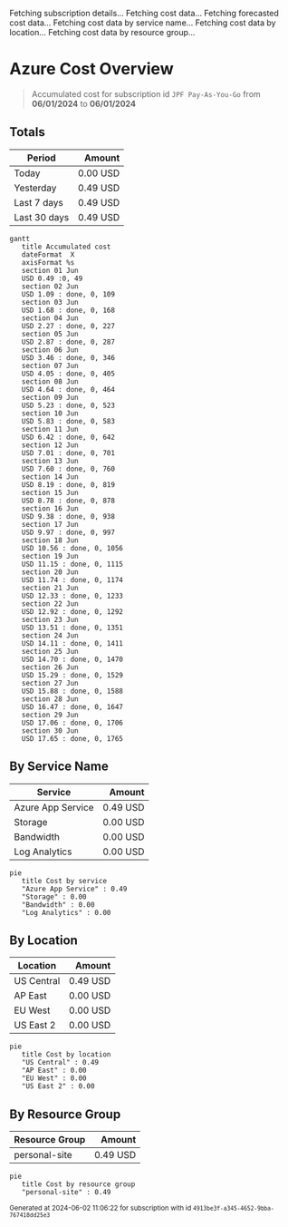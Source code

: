 Fetching subscription details...
Fetching cost data...
Fetching forecasted cost data...
Fetching cost data by service name...
Fetching cost data by location...
Fetching cost data by resource group...
# Azure Cost Overview

> Accumulated cost for subscription id `JPF Pay-As-You-Go` from **06/01/2024** to **06/01/2024**

## Totals

|Period|Amount|
|---|---:|
|Today|0.00 USD|
|Yesterday|0.49 USD|
|Last 7 days|0.49 USD|
|Last 30 days|0.49 USD|

```mermaid
gantt
   title Accumulated cost
   dateFormat  X
   axisFormat %s
   section 01 Jun
   USD 0.49 :0, 49
   section 02 Jun
   USD 1.09 : done, 0, 109
   section 03 Jun
   USD 1.68 : done, 0, 168
   section 04 Jun
   USD 2.27 : done, 0, 227
   section 05 Jun
   USD 2.87 : done, 0, 287
   section 06 Jun
   USD 3.46 : done, 0, 346
   section 07 Jun
   USD 4.05 : done, 0, 405
   section 08 Jun
   USD 4.64 : done, 0, 464
   section 09 Jun
   USD 5.23 : done, 0, 523
   section 10 Jun
   USD 5.83 : done, 0, 583
   section 11 Jun
   USD 6.42 : done, 0, 642
   section 12 Jun
   USD 7.01 : done, 0, 701
   section 13 Jun
   USD 7.60 : done, 0, 760
   section 14 Jun
   USD 8.19 : done, 0, 819
   section 15 Jun
   USD 8.78 : done, 0, 878
   section 16 Jun
   USD 9.38 : done, 0, 938
   section 17 Jun
   USD 9.97 : done, 0, 997
   section 18 Jun
   USD 10.56 : done, 0, 1056
   section 19 Jun
   USD 11.15 : done, 0, 1115
   section 20 Jun
   USD 11.74 : done, 0, 1174
   section 21 Jun
   USD 12.33 : done, 0, 1233
   section 22 Jun
   USD 12.92 : done, 0, 1292
   section 23 Jun
   USD 13.51 : done, 0, 1351
   section 24 Jun
   USD 14.11 : done, 0, 1411
   section 25 Jun
   USD 14.70 : done, 0, 1470
   section 26 Jun
   USD 15.29 : done, 0, 1529
   section 27 Jun
   USD 15.88 : done, 0, 1588
   section 28 Jun
   USD 16.47 : done, 0, 1647
   section 29 Jun
   USD 17.06 : done, 0, 1706
   section 30 Jun
   USD 17.65 : done, 0, 1765
```

## By Service Name

|Service|Amount|
|---|---:|
|Azure App Service|0.49 USD|
|Storage|0.00 USD|
|Bandwidth|0.00 USD|
|Log Analytics|0.00 USD|

```mermaid
pie
   title Cost by service
   "Azure App Service" : 0.49
   "Storage" : 0.00
   "Bandwidth" : 0.00
   "Log Analytics" : 0.00
```

## By Location

|Location|Amount|
|---|---:|
|US Central|0.49 USD|
|AP East|0.00 USD|
|EU West|0.00 USD|
|US East 2|0.00 USD|

```mermaid
pie
   title Cost by location
   "US Central" : 0.49
   "AP East" : 0.00
   "EU West" : 0.00
   "US East 2" : 0.00
```

## By Resource Group

|Resource Group|Amount|
|---|---:|
|personal-site|0.49 USD|

```mermaid
pie
   title Cost by resource group
   "personal-site" : 0.49
```

<sup>Generated at 2024-06-02 11:06:22 for subscription with id `4913be3f-a345-4652-9bba-767418dd25e3`</sup>
